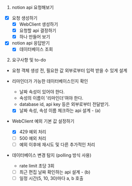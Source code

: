 1. notion api 요청해보기
- [x] 요청 생성하기
  - [x] WebClient 생성하기
  - [x] 요청할 api 결정하기
  - [x] 하나 만들어 보기
- [x] notion api 응답받기
  - [x] 데이터베이스 조회

2. 요구사항 및 to-do
- 요청 객체 생성 전, 필요한 값 외부로부터 입력 받을 수 있게 설계


- 리마인더가 가능한 데이터베이스인지 확인
  - 날짜 속성이 있어야 한다.
  - 속성의 이름이 '리마인더'여야 한다.
  - database id, api key 등은 외부로부터 전달받기.
  - [x] 날짜 속성, 속성 이름 체크하는 api 설계 - (a)

- WebClient 예외 기본 값 설정하기
  - [x] 429 예외 처리
  - [ ] 500 예외 처리
  - [ ] 예외 이후에 재시도 및 다른 추가적인 처리
  
- 데이터베이스 변경 탐지 (polling 방식 사용)
  - rate limit 초당 3회
  - [ ] 최근 편집 날짜 확인하는 api 설계 - (b)
  - [ ] 일정 시간(5, 10, 30)마다 a, b 호출
